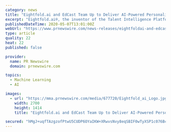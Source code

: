 ```yaml
---
category: news
title: "Eightfold.ai and EdCast Team Up to Deliver AI-Powered Personalized Career Planning and Corporate Learning"
excerpt: "Eightfold.ai®, the inventor of the Talent Intelligence Platform™, the first AI solution for enterprise talent needs, today announced"
publishedDateTime: 2020-05-07T13:01:00Z
webUrl: "https://www.prnewswire.com/news-releases/eightfoldai-and-edcast-team-up-to-deliver-ai-powered-personalized-career-planning-and-corporate-learning-301054615.html"
type: article
quality: 22
heat: 22
published: false

provider:
  name: PR Newswire
  domain: prnewswire.com

topics:
  - Machine Learning
  - AI

images:
  - url: "https://mma.prnewswire.com/media/677720/Eightfold_ai_Logo.jpg?p=facebook"
    width: 2700
    height: 1414
    title: "Eightfold.ai and EdCast Team Up to Deliver AI-Powered Personalized Career Planning and Corporate Learning"

secured: "hMgJ+uqfTAzgzofPtwU5CUDP6OYaIKW+XRwvsNvy8eqSBIF0wTyXSP1c076Bcm+K4nPrq8mXAMiBJTUEncxOUhD55Ky3GDwn+VtxKAWHBjrNp2Lul4xhVb9MYQ3jUQt1SiFRQ/K3bHvckTvkw/tScGs09a9aU2okNQpH01rPY7W8xPjrbFJqe38ypX/VaItgbMJ2fUh1tRLNeZancBS+qHEbpyD9wtvvUMduvEJ+Cx2pT1MXNPulteWm6mwie9pJX5678CS5ltzvK2Itno3p29l3dH41ty2izsZGfaGyd+we/1zyjbMc9ipLMTPVMUy2oKGSStpmAhxHcw11dG6ndayZ5YkbtzInr5dVLY2jqYVddl9q/QAAd9nozvBwXRXhhKI5V28Ykx4FV+jj8oQ0WjyUH5NveFPYhK/onZsU0nQhuv145ypzMMhQT5ynC5k07y5mC2QzqWJT07UGDo9bd24o1oHHww4XqVpRiMTYDVk=;ufXXZ1o7jTljeO9CEDnkYQ=="
---
```


